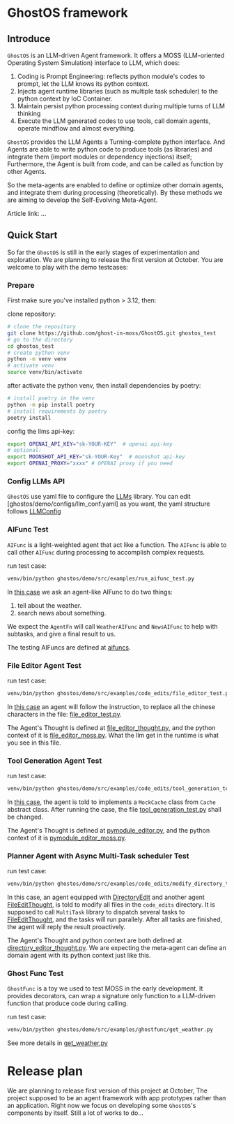 # GhostOS framework

## Introduce

`GhostOS` is an LLM-driven Agent framework.
It offers a MOSS (LLM-oriented Operating System Simulation) interface to LLM, which does:

1. Coding is Prompt Engineering: reflects python module's codes to prompt, let the LLM knows its python context. 
2. Injects agent runtime libraries (such as multiple task scheduler) to the python context by IoC Container.
3. Maintain persist python processing context during multiple turns of LLM thinking
4. Execute the LLM generated codes to use tools, call domain agents, operate mindflow and almost everything.

`GhostOS` provides the LLM Agents a Turning-complete python interface.
And Agents are able to write python code to produce tools (as libraries) and integrate them (import modules or dependency injections) itself;
Furthermore, the Agent is built from code, and can be called as function by other Agents.

So the meta-agents are enabled to define or optimize other domain agents, and integrate them during processing (theoretically).
By these methods we are aiming to develop the Self-Evolving Meta-Agent.

Article link: ...

## Quick Start

So far the `GhostOS` is still in the early stages of experimentation and exploration.
We are planning to release the first version at October.
You are welcome to play with the demo testcases:

### Prepare

First make sure you've installed python > 3.12, then:

clone repository:

```bash
# clone the repository
git clone https://github.com/ghost-in-moss/GhostOS.git ghostos_test
# go to the directory
cd ghostos_test
# create python venv
python -m venv venv
# activate venv
source venv/bin/activate
```

after activate the python venv, then install dependencies by poetry:

```bash
# install poetry in the venv
python -m pip install poetry
# install requirements by poetry
poetry install
```

config the llms api-key:

```bash
export OPENAI_API_KEY="sk-YOUR-KEY"  # openai api-key
# optional:
export MOONSHOT_API_KEY="sk-YOUR-Key"  # moonshot api-key
export OPENAI_PROXY="xxxx" # OPENAI proxy if you need
```

### Config LLMs API

`GhostOS` use yaml file to configure the [LLMs](ghostos/core/llms/llm.py) library.
You can edit [ghostos/demo/configs/llm_conf.yaml] as you want,
the yaml structure follows [LLMConfig](ghostos/core/llms/configs.py)

### AIFunc Test

`AIFunc` is a light-weighted agent that act like a function.
The `AIFunc` is able to call other `AIFunc` during processing to accomplish complex requests.

run test case:

```bash
venv/bin/python ghostos/demo/src/examples/run_aifunc_test.py
```

In [this case](ghostos/demo/src/examples/run_aifunc_test.py) we ask an agent-like AIFunc to do two things:

1. tell about the weather.
2. search news about something.

We expect the `AgentFn` will call `WeatherAIFunc` and `NewsAIFunc` to help with subtasks,
and give a final result to us.

The testing AIFuncs are defined at [aifuncs](ghostos/demo/src/aifuncs).

### File Editor Agent Test

run test case:

```bash
venv/bin/python ghostos/demo/src/examples/code_edits/file_editor_test.py
```

In [this case](ghostos/demo/src/examples/code_edits/file_editor_test.py) an agent will follow the instruction,
to replace all the chinese characters in the
file: [file_editor_test.py](ghostos/demo/src/examples/code_edits/file_editor_test.py).

The Agent's Thought is defined at [file_editor_thought.py](ghostos/thoughts/file_editor_thought.py),
and the python context of it is [file_editor_moss.py](ghostos/thoughts/file_editor_moss.py).
What the llm get in the runtime is what you see in this file.

### Tool Generation Agent Test

run test case:

```bash
venv/bin/python ghostos/demo/src/examples/code_edits/tool_generation_test.py
```

In [this case](ghostos/demo/src/examples/code_edits/tool_generation_test.py),
the agent is told to implements a `MockCache` class from `Cache` abstract class.
After running the case, the file [tool_generation_test.py](ghostos/demo/src/examples/code_edits/tool_generation_test.py)
shall be changed.

The Agent's Thought is defined at [pymodule_editor.py](ghostos/thoughts/pymodule_editor.py),
and the python context of it is [pymodule_editor_moss.py](ghostos/thoughts/pymodule_editor_moss.py).

### Planner Agent with Async Multi-Task scheduler Test

run test case:

```bash
venv/bin/python ghostos/demo/src/examples/code_edits/modify_directory_test.py
```

In this case, an agent equipped with [DirectoryEdit](ghostos/libraries/file_editor.py)
and another agent [FileEditThought](ghostos/thoughts/file_editor_thought.py),
is told to modify all files in the `code_edits` directory.
It is supposed to call `MultiTask` library to dispatch several tasks
to [FileEditThought](ghostos/thoughts/file_editor_thought.py),
and the tasks will run parallely. After all tasks are finished, the agent will reply the result proactively.

The Agent's Thought and python context are both defined
at [directory_editor_thought.py](ghostos/thoughts/directory_editor_thought.py).
We are expecting the meta-agent can define an domain agent with its python context just like this.

### Ghost Func Test

`GhostFunc` is a toy we used to test MOSS in the early development.
It provides decorators, can wrap a signature only function to a LLM-driven function that produce code during calling.

run test case:

```bash
venv/bin/python ghostos/demo/src/examples/ghostfunc/get_weather.py
```

See more details in [get_weather.py](ghostos/demo/src/examples/ghostfunc/get_weather.py)

# Release plan

We are planning to release first version of this project at October,
The project supposed to be an agent framework with app prototypes rather than an application.
Right now we focus on developing some `GhostOS`'s components by itself.
Still a lot of works to do...
